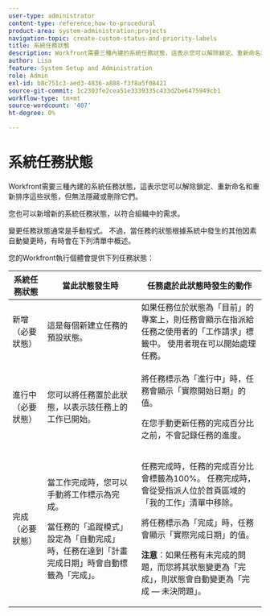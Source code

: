 ```yaml
---
user-type: administrator
content-type: reference;how-to-procedural
product-area: system-administration;projects
navigation-topic: create-custom-status-and-priority-labels
title: 系統任務狀態
description: Workfront需要三種內建的系統任務狀態，這表示您可以解除鎖定、重新命名和重新排序這些狀態，但無法隱藏或刪除它們。 您也可以新增新的系統任務狀態，以符合組織中的需求。 變更任務狀態通常是手動程式，但有時任務狀態會根據系統中發生的其他因素自動變更。
author: Lisa
feature: System Setup and Administration
role: Admin
exl-id: b8c751c3-aed3-4836-a888-f3f8a5f08421
source-git-commit: 1c2303fe2cea51e3339335c433d2be6475949cb1
workflow-type: tm+mt
source-wordcount: '407'
ht-degree: 0%

---
```


# 系統任務狀態

Workfront需要三種內建的系統任務狀態，這表示您可以解除鎖定、重新命名和重新排序這些狀態，但無法隱藏或刪除它們。

您也可以新增新的系統任務狀態，以符合組織中的需求。

變更任務狀態通常是手動程式。 不過，當任務的狀態根據系統中發生的其他因素自動變更時，有時會在下列清單中概述。

您的Workfront執行個體會提供下列任務狀態：

<table style="table-layout:auto"> 
 <col> 
 <col> 
 <col> 
 <thead> 
  <tr> 
   <th>系統任務狀態</th> 
   <th>當此狀態發生時</th> 
   <th>任務處於此狀態時發生的動作</th> 
  </tr> 
 </thead> 
 <tbody> 
  <tr> 
   <td>新增（必要狀態）</td> 
   <td>這是每個新建立任務的預設狀態。</td> 
   <td>如果任務位於狀態為「目前」的專案上，則任務會顯示在指派給任務之使用者的「工作請求」標籤中。 使用者現在可以開始處理任務。</td> 
  </tr> 
  <tr> 
   <td>進行中（必要狀態）</td> 
   <td>您可以將任務置於此狀態，以表示該任務上的工作已開始。</td> 
   <td> <p>將任務標示為「進行中」時，任務會顯示「實際開始日期」的值。</p> <p>在您手動更新任務的完成百分比之前，不會記錄任務的進度。</p> </td> 
  </tr> 
  <tr> 
   <td>完成（必要狀態）</td> 
   <td> <p>當工作完成時，您可以手動將工作標示為完成。</p> <p>當任務的「追蹤模式」設定為「自動完成」時，任務在達到「計畫完成日期」時會自動標籤為「完成」。</p> </td> 
   <td> <p>任務完成時，任務的完成百分比會標籤為100%。 任務完成時，會從受指派人位於首頁區域的「我的工作」清單中移除。</p> <p>將任務標示為「完成」時，任務會顯示「實際完成日期」的值。</p> <p><b>注意</b>：如果任務有未完成的問題，而您將其狀態變更為「完成」，則狀態會自動變更為「完成 — 未決問題」。</p> </td> 
  </tr> 
 </tbody> 
</table>
